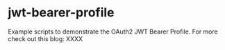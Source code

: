 # jwt-bearer-profile
Example scripts to demonstrate the OAuth2 JWT Bearer Profile.
For more check out this blog: XXXX
